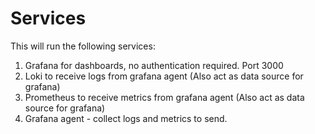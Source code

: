 # Services
This will run the following services:
1. Grafana for dashboards, no authentication required. Port 3000
2. Loki to receive logs from grafana agent (Also act as data source for grafana)
3. Prometheus to receive metrics from grafana agent (Also act as data source for grafana)
4. Grafana agent - collect logs and metrics to send.